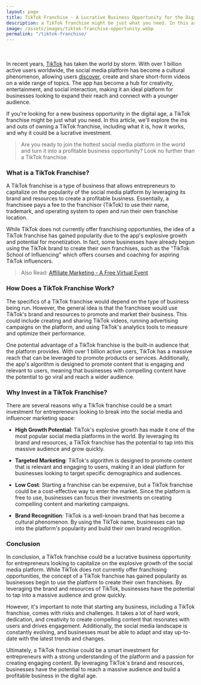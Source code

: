 ```yaml
---
layout: page
title: TikTok Franchise - A Lucrative Business Opportunity for the Digital Age
description: a TikTok franchise might be just what you need. In this article, we'll explore the ins and outs of owning a TikTok franchise
image: /assets/images/tiktok-franchise-opportunity.webp
permalink: "/tiktok-franchise/
---
```


<br /><br />
In recent years, [TikTok](https://www.tiktok.com/en/) has taken the world by storm. With over 1 billion active users worldwide, the social media platform has become a cultural phenomenon, allowing users [discover](https://www.tiktok.com/discover/franchise-opportunities), create and share short-form videos on a wide range of topics. The app has become a hub for creativity, entertainment, and social interaction, making it an ideal platform for businesses looking to expand their reach and connect with a younger audience.

If you're looking for a new business opportunity in the digital age, a TikTok franchise might be just what you need. In this article, we'll explore the ins and outs of owning a TikTok franchise, including what it is, how it works, and why it could be a lucrative investment.

> Are you ready to join the hottest social media platform in the world and turn it into a profitable business opportunity? Look no further than a TikTok franchise.

### What is a TikTok Franchise?

A TikTok franchise is a type of business that allows entrepreneurs to capitalize on the popularity of the social media platform by leveraging its brand and resources to create a profitable business. Essentially, a franchisee pays a fee to the franchisor (TikTok) to use their name, trademark, and operating system to open and run their own franchise location.

While TikTok does not currently offer franchising opportunities, the idea of a TikTok franchise has gained popularity due to the app's explosive growth and potential for monetization. In fact, some businesses have already begun using the TikTok brand to create their own franchises, such as the "TikTok School of Influencing" which offers courses and coaching for aspiring TikTok influencers.

> Also Read: [Affiliate Marketing - A Free Virtual Event](/what-is-affiliate-marketing-a-free-virtual-event/)

### How Does a TikTok Franchise Work?

The specifics of a TikTok franchise would depend on the type of business being run. However, the general idea is that the franchisee would use TikTok's brand and resources to promote and market their business. This could include creating and sharing TikTok videos, running advertising campaigns on the platform, and using TikTok's analytics tools to measure and optimize their performance.

One potential advantage of a TikTok franchise is the built-in audience that the platform provides. With over 1 billion active users, TikTok has a massive reach that can be leveraged to promote products or services. Additionally, the app's algorithm is designed to promote content that is engaging and relevant to users, meaning that businesses with compelling content have the potential to go viral and reach a wider audience.

### Why Invest in a TikTok Franchise?

There are several reasons why a TikTok franchise could be a smart investment for entrepreneurs looking to break into the social media and influencer marketing space:

- **High Growth Potential**: TikTok's explosive growth has made it one of the most popular social media platforms in the world. By leveraging its brand and resources, a TikTok franchise has the potential to tap into this massive audience and grow quickly.

- **Targeted Marketing**: TikTok's algorithm is designed to promote content that is relevant and engaging to users, making it an ideal platform for businesses looking to target specific demographics and audiences.

- **Low Cost**: Starting a franchise can be expensive, but a TikTok franchise could be a cost-effective way to enter the market. Since the platform is free to use, businesses can focus their investments on creating compelling content and marketing campaigns.

- **Brand Recognition**: TikTok is a well-known brand that has become a cultural phenomenon. By using the TikTok name, businesses can tap into the platform's popularity and build their own brand recognition.

### Conclusion

In conclusion, a TikTok franchise could be a lucrative business opportunity for entrepreneurs looking to capitalize on the explosive growth of the social media platform. While TikTok does not currently offer franchising opportunities, the concept of a TikTok franchise has gained popularity as businesses begin to use the platform to create their own franchises. By leveraging the brand and resources of TikTok, businesses have the potential to tap into a massive audience and grow quickly.

However, it's important to note that starting any business, including a TikTok franchise, comes with risks and challenges. It takes a lot of hard work, dedication, and creativity to create compelling content that resonates with users and drives engagement. Additionally, the social media landscape is constantly evolving, and businesses must be able to adapt and stay up-to-date with the latest trends and changes.

Ultimately, a TikTok franchise could be a smart investment for entrepreneurs with a strong understanding of the platform and a passion for creating engaging content. By leveraging TikTok's brand and resources, businesses have the potential to reach a massive audience and build a profitable business in the digital age.
